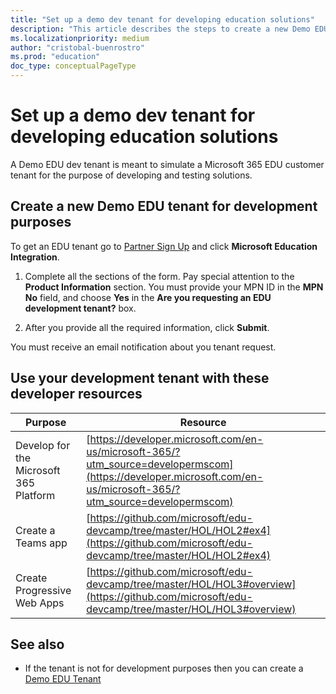 ```yaml
---
title: "Set up a demo dev tenant for developing education solutions"
description: "This article describes the steps to create a new Demo EDU tenant for development purposes."
ms.localizationpriority: medium
author: "cristobal-buenrostro"
ms.prod: "education"
doc_type: conceptualPageType
---
```


# Set up a demo dev tenant for developing education solutions

A Demo EDU dev tenant is meant to simulate a Microsoft 365 EDU customer tenant for the purpose of developing and testing solutions.

## Create a new Demo EDU tenant for development purposes

To get an EDU tenant go to [Partner Sign Up](https://aka.ms/edupartnersignup) and click **Microsoft Education Integration**.

1. Complete all the sections of the form. Pay special attention to the **Product Information** section. You must provide your MPN ID in the **MPN No** field, and choose **Yes** in the **Are you requesting an EDU development tenant?** box.

1. After you provide all the required information, click **Submit**.

You must receive an email notification about you tenant request.

## Use your development tenant with these developer resources

| Purpose | Resource |
|--------------|-------------|
| Develop for the Microsoft 365 Platform     | [https://developer.microsoft.com/en-us/microsoft-365/?utm_source=developermscom](https://developer.microsoft.com/en-us/microsoft-365/?utm_source=developermscom) |
| Create a Teams app                         | [https://github.com/microsoft/edu-devcamp/tree/master/HOL/HOL2#ex4](https://github.com/microsoft/edu-devcamp/tree/master/HOL/HOL2#ex4) |
| Create Progressive Web Apps                | [https://github.com/microsoft/edu-devcamp/tree/master/HOL/HOL3#overview](https://github.com/microsoft/edu-devcamp/tree/master/HOL/HOL3#overview)

## See also

* If the tenant is not for development purposes then you can create a [Demo EDU Tenant](/graph/msgraph-onboarding-edutenant)
